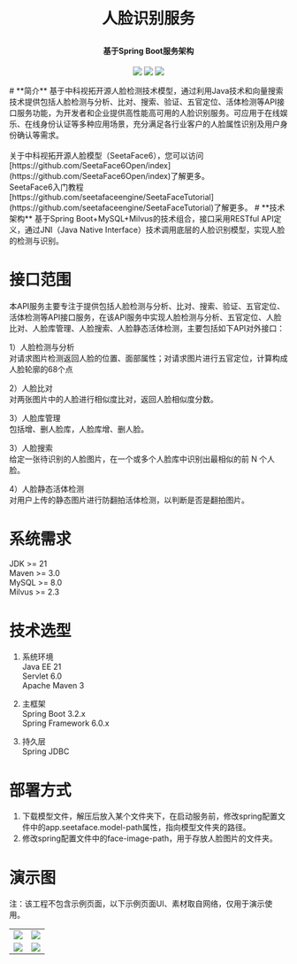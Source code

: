 <h1 align="center" style="margin: 30px 0 30px; font-weight: bold;">人脸识别服务</h1>
<h4 align="center">基于Spring Boot服务架构</h4>
<p align="center">
	<a href="https://gitee.com/qjx378/face-service/stargazers"><img src="https://gitee.com/qjx378/face-service/badge/star.svg?theme=dark"></a>
	<a href="https://gitee.com/qjx378/face-service"><img src="https://img.shields.io/badge/FaceService-v0.0.1-brightgreen.svg"></a>
	<a href="https://gitee.com/qjx378/face-service/blob/master/LICENSE"><img src="https://img.shields.io/github/license/mashape/apistatus.svg"></a>
</p>
# **简介**
基于中科视拓开源人脸检测技术模型，通过利用Java技术和向量搜索技术提供包括人脸检测与分析、比对、搜索、验证、五官定位、活体检测等API接口服务功能，为开发者和企业提供高性能高可用的人脸识别服务。可应用于在线娱乐、在线身份认证等多种应用场景，充分满足各行业客户的人脸属性识别及用户身份确认等需求。
<br><br>
关于中科视拓开源人脸模型（SeetaFace6），您可以访问[https://github.com/SeetaFace6Open/index](https://github.com/SeetaFace6Open/index)了解更多。
<br>
SeetaFace6入门教程[https://github.com/seetafaceengine/SeetaFaceTutorial](https://github.com/seetafaceengine/SeetaFaceTutorial)了解更多。
# **技术架构**
基于Spring Boot+MySQL+Milvus的技术组合，接口采用RESTful API定义，通过JNI（Java Native Interface）技术调用底层的人脸识别模型，实现人脸的检测与识别。

# **接口范围**
本API服务主要专注于提供包括人脸检测与分析、比对、搜索、验证、五官定位、活体检测等API接口服务，在该API服务中实现人脸检测与分析、五官定位、人脸比对、人脸库管理、人脸搜索、人脸静态活体检测，主要包括如下API对外接口：

1）人脸检测与分析<br>
对请求图片检测返回人脸的位置、面部属性；对请求图片进行五官定位，计算构成人脸轮廓的68个点

2）人脸比对<br>
对两张图片中的人脸进行相似度比对，返回人脸相似度分数。

3）人脸库管理<br>
包括增、删人脸库，人脸库增、删人脸。

3）人脸搜索<br>
给定一张待识别的人脸图片，在一个或多个人脸库中识别出最相似的前 N 个人脸。

4）人脸静态活体检测<br>
对用户上传的静态图片进行防翻拍活体检测，以判断是否是翻拍图片。

# **系统需求**
JDK >= 21 <br>
Maven >= 3.0 <br>
MySQL >= 8.0 <br>
Milvus >= 2.3

# **技术选型**
1. 系统环境 <br>
Java EE 21 <br>
Servlet 6.0 <br>
Apache Maven 3

2. 主框架 <br>
Spring Boot 3.2.x <br>
Spring Framework 6.0.x <br>

3. 持久层 <br>
Spring JDBC

# **部署方式**
1. 下载模型文件，解压后放入某个文件夹下，在启动服务前，修改spring配置文件中的app.seetaface.model-path属性，指向模型文件夹的路径。
2. 修改spring配置文件中的face-image-path，用于存放人脸图片的文件夹。

# **演示图**
注：该工程不包含示例页面，以下示例页面UI、素材取自网络，仅用于演示使用。
<table>
    <tr>
        <td><img src="https://res.file.izerofx.com/face-service/1.png"/></td>
        <td><img src="https://res.file.izerofx.com/face-service/2.png"/></td>
    </tr>
    <tr>
        <td><img src="https://res.file.izerofx.com/face-service/3.png"/></td>
        <td><img src="https://res.file.izerofx.com/face-service/4.png"/></td>
    </tr>
</table>
